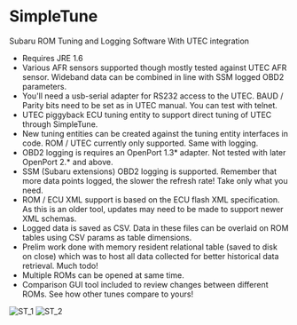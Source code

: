 # SimpleTune
Subaru ROM Tuning and Logging Software With UTEC integration 

* Requires JRE 1.6
* Various AFR sensors supported though mostly tested against UTEC AFR sensor. Wideband data can be combined in line with SSM logged OBD2 parameters.
* You'll need a usb-serial adapter for RS232 access to the UTEC. BAUD / Parity bits need to be set as in UTEC manual. You can test with telnet.
* UTEC piggyback ECU tuning entity to support direct tuning of UTEC through SimpleTune.
* New tuning entities can be created against the tuning entity interfaces in code. ROM / UTEC currently only supported. Same with logging.
* OBD2 logging is requires an OpenPort 1.3* adapter. Not tested with later OpenPort 2.* and above.
* SSM (Subaru extensions) OBD2 logging is supported. Remember that more data points logged, the slower the refresh rate! Take only what you need.
* ROM / ECU XML support is based on the ECU flash XML specification. As this is an older tool, updates may need to be made to support newer XML schemas.
* Logged data is saved as CSV. Data in these files can be overlaid on ROM tables using CSV params as table dimensions.
* Prelim work done with memory resident relational table (saved to disk on close) which was to host all data collected for better historical data retrieval. Much todo!
* Multiple ROMs can be opened at same time.
* Comparison GUI tool included to review changes between different ROMs. See how other tunes compare to yours!



![ST_1](https://github.com/tgui9660/SimpleTune/assets/31426897/aa88e639-bcd4-4c42-be88-fec1286db4df)
![ST_2](https://github.com/tgui9660/SimpleTune/assets/31426897/5aeae797-673c-4acb-9b5b-fbf346cf8123)
